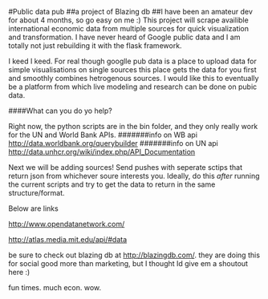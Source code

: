 #Public data pub
##a project of Blazing db
##I have been an amateur dev for about 4 months, so go easy on me :)
This project will scrape availible international economic data from multiple sources for quick visualization and transformation. I have never heard of Google public data and I am totally not just rebuilding it with the flask framework.

I keed I keed. For real though googlle pub data is a place to upload data for simple visualisations on single sources
this place gets the data for you first and smoothly combines hetrogenous sources. I would like this to eventually be a platform from which live modeling and research can be done on pubic data.

####What can you do yo help?

Right now, the python scripts are in the bin folder, and they only really work for the UN and World Bank APIs.
#######info on WB api
http://data.worldbank.org/querybuilder
#######info on UN api
http://data.unhcr.org/wiki/index.php/API_Documentation

Next we will be adding sources! Send pushes with seperate sctips that return json from whichever soure interests you. Ideally, do this *after* running the current scripts and try to get the data to return in the same structure/format.

Below are links

http://www.opendatanetwork.com/

http://atlas.media.mit.edu/api/#data

be sure to check out blazing db at http://blazingdb.com/. they are doing this for social good more than marketing, but I thought Id give em a shoutout here :)

fun times. much econ. wow.